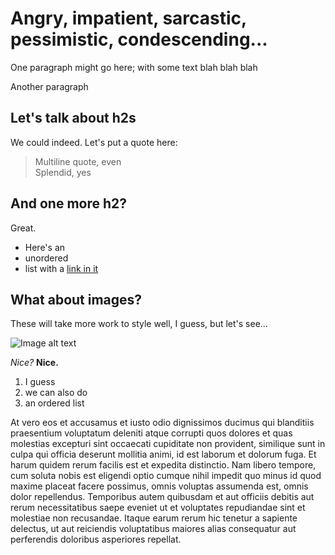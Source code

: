 # Angry, impatient, sarcastic, pessimistic, condescending...

One paragraph might go here; with some text blah blah blah

Another paragraph

## Let's talk about h2s

We could indeed. Let's put a quote here:

> Multiline quote, even  
> Splendid, yes

## And one more h2?

Great.

- Here's an
- unordered
- list with a [link in it](https://robwhelan.com 'Link to, uh.')

## What about images?

These will take more work to style well, I guess, but let's see...

![Image alt text](logo512.png 'Image title text')

_Nice?_ **Nice.**

1. I guess
1. we can also do
1. an ordered list

At vero eos et accusamus et iusto odio dignissimos ducimus qui blanditiis praesentium voluptatum deleniti atque corrupti quos dolores et quas molestias excepturi sint occaecati cupiditate non provident, similique sunt in culpa qui officia deserunt mollitia animi, id est laborum et dolorum fuga. Et harum quidem rerum facilis est et expedita distinctio. Nam libero tempore, cum soluta nobis est eligendi optio cumque nihil impedit quo minus id quod maxime placeat facere possimus, omnis voluptas assumenda est, omnis dolor repellendus. Temporibus autem quibusdam et aut officiis debitis aut rerum necessitatibus saepe eveniet ut et voluptates repudiandae sint et molestiae non recusandae. Itaque earum rerum hic tenetur a sapiente delectus, ut aut reiciendis voluptatibus maiores alias consequatur aut perferendis doloribus asperiores repellat.
